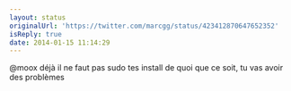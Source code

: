 ```yaml
---
layout: status
originalUrl: 'https://twitter.com/marcgg/status/423412870647652352'
isReply: true
date: 2014-01-15 11:14:29
---
```


@moox déjà il ne faut pas sudo tes install de quoi que ce soit, tu vas avoir des problèmes
